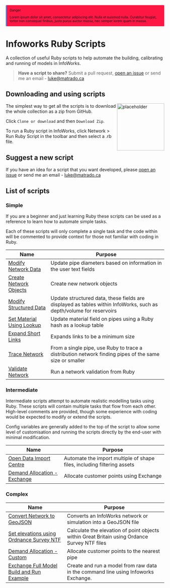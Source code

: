 <div style="margin: 1.5625em 0;
    padding: 0 .6rem;
    overflow: hidden;
    color: var(--md-admonition-fg-color);
    font-size: .64rem;
    page-break-inside: avoid;
    background-color: #ff1744;
    border-left: .2rem solid #448aff;
    border-radius: .1rem;
    box-shadow: 0 0.2rem 0.5rem rgba(0,0,0,.05), 0 0 0.05rem rgba(0,0,0,.1);
"> <p style="background-color: rgba(255,23,68,.1);">Danger</p> <p>Lorem ipsum dolor sit amet, consectetur adipiscing elit. Nulla et euismod nulla. Curabitur feugiat, tortor non consequat finibus, justo purus auctor massa, nec semper lorem quam in massa.</p> </div>




# Infoworks Ruby Scripts

A collection of useful Ruby scripts to help automate the building, calibrating and running of models in InfoWorks.

> **Have a script to share?** Submit a pull request, [open an issue](https://github.com/modelcreate/infoworks-ruby-scripts/issues) or send me an email - luke@matrado.ca

## Downloading and using scripts

<img src="https://raw.githubusercontent.com/modelcreate/infoworks-ruby-scripts/master/imgs/DownloadZip.png" alt="placeholder" height="150" align="right"/>

The simplest way to get all the scripts is to download the whole collection as a zip from GitHub.

Click `Clone or download` and then `Download Zip`.

To run a Ruby script in InfoWorks, click Network > Run Ruby Script in the toolbar and then select a .rb file.

## Suggest a new script

If you have an idea for a script that you want developed, please [open an issue](https://github.com/modelcreate/infoworks-ruby-scripts/issues) or send me an email - luke@matrado.ca

## List of scripts

### Simple

If you are a beginner and just learning Ruby these scripts can be used as a reference to learn how to automate simple tasks.

Each of these scripts will only complete a single task and the code within will be commented to provide context for those not familiar with coding in Ruby.

| Name                                                                                                                       | Purpose                                                                                                            |
| -------------------------------------------------------------------------------------------------------------------------- | ------------------------------------------------------------------------------------------------------------------ |
| [Modify Network Data](https://github.com/modelcreate/infoworks-ruby-scripts/tree/master/scripts/modify_network_data)       | Update pipe diameters based on information in the user text fields                                                 |
| [Create Network Objects](https://github.com/modelcreate/infoworks-ruby-scripts/tree/master/scripts/create_network_objects) | Create new network objects                                                                                         |
| [Modify Structured Data](https://github.com/modelcreate/infoworks-ruby-scripts/tree/master/scripts/modify_structured_data) | Update structured data, these fields are displayed as tables within InfoWorks, such as depth/volume for reservoirs |
| [Set Material Using Lookup](https://github.com/modelcreate/infoworks-ruby-scripts/tree/master/scripts/material_lookup)     | Update material field on pipes using a Ruby hash as a lookup table                                                 |
| [Expand Short Links](https://github.com/modelcreate/infoworks-ruby-scripts/tree/master/scripts/expand_short_links)         | Expands links to be a minimum size                                                                                 |
| [Trace Network](https://github.com/modelcreate/infoworks-ruby-scripts/tree/master/scripts/trace_network)                   | From a single pipe, use Ruby to trace a distribution network finding pipes of the same size or smaller             |
| [Validate Network](https://github.com/modelcreate/infoworks-ruby-scripts/tree/master/scripts/network_validations)          | Run a network validation from Ruby                                                                                 |

### Intermediate

Intermediate scripts attempt to automate realistic modelling tasks using Ruby. These scripts will contain multiple tasks that flow from each other. High-level comments are provided, though some experience with coding would be expected to modify or extend the scripts.

Config variables are generally added to the top of the script to allow some level of customisation and running the scripts directly by the end-user with minimal modification.

| Name                                                                                                                                 | Purpose                                                                 |
| ------------------------------------------------------------------------------------------------------------------------------------ | ----------------------------------------------------------------------- |
| [Open Data Import Centre](https://github.com/modelcreate/infoworks-ruby-scripts/tree/master/scripts/open_data_import_centre)         | Automate the import multiple of shape files, including filtering assets |
| [Demand Allocation - Exchange](https://github.com/modelcreate/infoworks-ruby-scripts/tree/master/scripts/exchange_demand_allocation) | Allocate customer points using Exchange                                 |

### Complex

| Name                                                                                                                                        | Purpose                                                                                      |
| ------------------------------------------------------------------------------------------------------------------------------------------- | -------------------------------------------------------------------------------------------- |
| [Convert Network to GeoJSON](https://github.com/modelcreate/infoworks-ruby-scripts/tree/master/scripts/to_geojson)                          | Converts an InfoWorks network or simulation into a GeoJSON file                              |
| [ Set elevations using Ordnance Survey NTF](https://github.com/modelcreate/infoworks-ruby-scripts/tree/master/scripts/elevations_gb_os_ntf) | Calculate the elevation of point objects within Great Britain using Ordance Survey NTF files |
| [Demand Allocation - Custom](https://github.com/modelcreate/infoworks-ruby-scripts/tree/master/scripts/demand_allocation)                   | Allocate customer points to the nearest pipe                                                 |
| [Exchange Full Model Build and Run Example](https://github.com/modelcreate/infoworks-ruby-scripts/tree/master/scripts/exchange_full_example)                   | Create and run a model from raw data in the command line using Infoworks Exchange.  |



